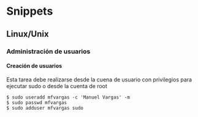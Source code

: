 # Snippets

## Linux/Unix

### Administración de usuarios

#### Creación de usuarios
Esta tarea debe realizarse desde la cuena de usuario con privilegios para ejecutar sudo o desde la cuenta de root
```
$ sudo useradd mfvargas -c 'Manuel Vargas' -m
$ sudo passwd mfvargas
$ sudo adduser mfvargas sudo
```
